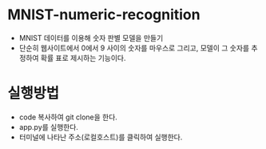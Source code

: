 # MNIST-numeric-recognition
 - MNIST 데이터를 이용해 숫자 판별 모델을 만들기
 - 단순히 웹사이트에서 0에서 9 사이의 숫자를 마우스로 그리고, 모델이 그 숫자를 추정하여 확률 표로 제시하는 기능이다.
# 실행방법  
 - code 복사하여 git clone을 한다.    
 - app.py를 실행한다.  
 - 터미널에 나타난 주소(로컬호스트)를 클릭하여 실행한다.  
